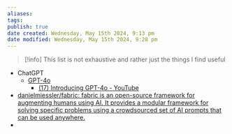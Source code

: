 ```yaml
---
aliases: 
tags: 
publish: true
date created: Wednesday, May 15th 2024, 9:13 pm
date modified: Wednesday, May 15th 2024, 9:28 pm
---
```


> [!info] This list is not exhaustive and rather just the things I find useful

- ChatGPT
	- [GPT-4o](https://openai.com/index/hello-gpt-4o/)
		- [(17) Introducing GPT-4o - YouTube](https://www.youtube.com/watch?v=DQacCB9tDaw)
- [danielmiessler/fabric: fabric is an open-source framework for augmenting humans using AI. It provides a modular framework for solving specific problems using a crowdsourced set of AI prompts that can be used anywhere.](https://github.com/danielmiessler/fabric)
- 